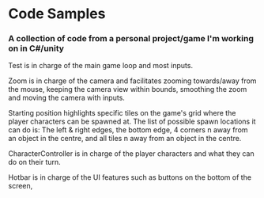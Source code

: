 # Code Samples

### A collection of code from a personal project/game I'm working on in C#/unity

Test is in charge of the main game loop and most inputs.

Zoom is in charge of the camera and facilitates zooming towards/away from the mouse, keeping the camera view within bounds, smoothing the zoom and moving the camera with inputs.

Starting position highlights specific tiles on the game's grid where the player characters can be spawned at. The list of possible spawn locations it can do is: The left & right edges, the bottom edge, 4 corners n away from an object in the centre, and all tiles n away from an object in the centre.

CharacterController is in charge of the player characters and what they can do on their turn.

Hotbar is in charge of the UI features such as buttons on the bottom of the screen,
